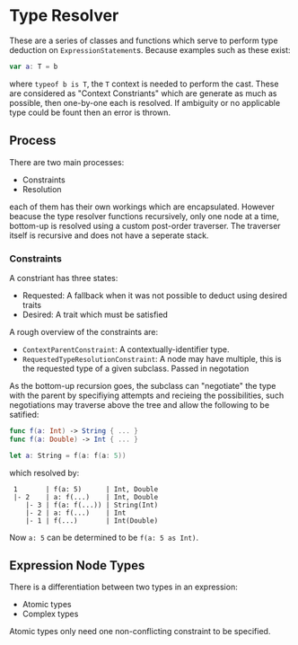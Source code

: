 # Type Resolver
These are a series of classes and functions which serve to perform type
deduction on `ExpressionStatement`s. Because examples such as these exist:

```swift
var a: T = b
```

where `typeof b is T`, the `T` context is needed to perform the cast. These are
considered as "Context Constriants" which are generate as much as possible, then
one-by-one each is resolved. If ambiguity or no applicable type could be fount
then an error is thrown.

## Process
There are two main processes:

 - Constraints
 - Resolution

each of them has their own workings which are encapsulated. However beacuse the
type resolver functions recursively, only one node at a time, bottom-up is
resolved using a custom post-order traverser. The traverser itself is recursive
and does not have a seperate stack. 

### Constraints
A constriant has three states:

 - Requested: A fallback when it was not possible to deduct using desired traits
 - Desired: A trait which must be satisfied

A rough overview of the constraints are:

 - `ContextParentConstraint`: A contextually-identifier type.
 - `RequestedTypeResolutionConstraint`: A node may have multiple, this is the
    requested type of a given subclass. Passed in negotation

As the bottom-up recursion goes, the subclass can "negotiate" the type with the
parent by specifiying attempts and recieing the possibilities, such negotiations
may traverse above the tree and allow the following to be satified:

```swift
func f(a: Int) -> String { ... }
func f(a: Double) -> Int { ... }

let a: String = f(a: f(a: 5))
```

which resolved by:

```
 1       | f(a: 5)      | Int, Double
 |- 2    | a: f(...)    | Int, Double
    |- 3 | f(a: f(...)) | String(Int)
    |- 2 | a: f(...)    | Int
    |- 1 | f(...)       | Int(Double)
```

Now `a: 5` can be determined to be `f(a: 5 as Int)`. 

## Expression Node Types
There is a differentiation between two types in an expression:

 - Atomic types
 - Complex types

Atomic types only need one non-conflicting constraint to be specified.